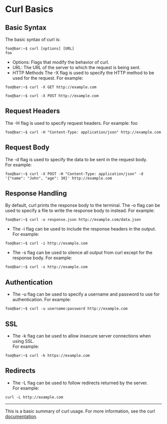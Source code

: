 # Curl Basics

## Basic Syntax
The basic syntax of curl is:


```console
foo@bar:~$ curl [options] [URL]
foo
```

- Options: Flags that modify the behavior of curl.  
- URL: The URL of the server to which the request is being sent.  
- HTTP Methods
The -X flag is used to specify the HTTP method to be used for the request. For example:


```console
foo@bar:~$ curl -X GET http://example.com

foo@bar:~$ curl -X POST http://example.com
```

## Request Headers
The -H flag is used to specify request headers. For example:
foo


```console
foo@bar:~$ curl -H "Content-Type: application/json" http://example.com
```


## Request Body
The -d flag is used to specify the data to be sent in the request body.  
For example:


```console
foo@bar:~$ curl -X POST -H "Content-Type: application/json" -d '{"name": "John", "age": 30}' http://example.com
```
## Response Handling
By default, curl prints the response body to the terminal. The -o flag can be used to specify a file to write the response body to instead. For example:


```console
foo@bar:~$ curl -o response.json http://example.com/data.json
```
- The -i flag can be used to include the response headers in the output. For example:

```console
foo@bar:~$ curl -i http://example.com
```

- The -s flag can be used to silence all output from curl except for the response body. For example:

```console
foo@bar:~$ curl -s http://example.com
```

## Authentication
- The -u flag can be used to specify a username and password to use for authentication. For example:

```console
foo@bar:~$ curl -u username:password http://example.com
```

## SSL
- The -k flag can be used to allow insecure server connections when using SSL.   
For example:

```console
foo@bar:~$ curl -k https://example.com
```

## Redirects
- The -L flag can be used to follow redirects returned by the server.  
For example:

```console
curl -L http://example.com
```

---

This is a basic summary of curl usage. For more information, see the curl [documentation](https://curl.se/docs/).